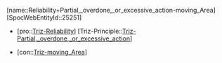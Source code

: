 ﻿---
type: TrizContradiction
aliases:
- Reliability+Partial,_overdone,_or_excessive_action-moving_Area
license: CC BY-SA 4.0
copyright: https://github.com/SpocWeb
IsDeleted: false
IsReadOnly: false
Confidential: public
tags: 
- Triz/Contradiction
---
[name::Reliability+Partial,_overdone,_or_excessive_action-moving_Area]
[SpocWebEntityId::25251]
+ [pro::[Triz-Reliability](tech/Triz/Parameter/Triz-Reliability.md)]
[Triz-Principle::[Triz-Partial,_overdone,_or_excessive_action](tech/Triz/Principle/Triz-Partial,_overdone,_or_excessive_action.md)]
- [con::[Triz-moving_Area](tech/Triz/Parameter/Triz-moving_Area.md)]

